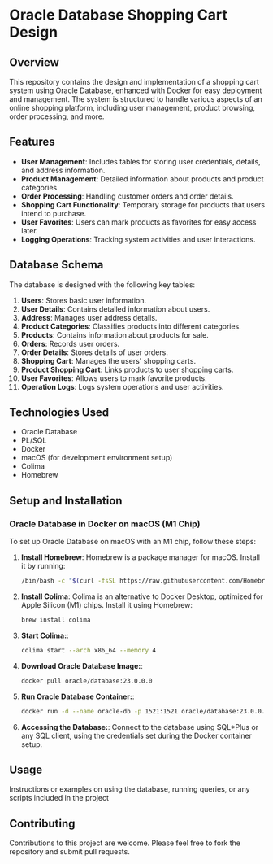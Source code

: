 # Oracle Database Shopping Cart Design

## Overview

This repository contains the design and implementation of a shopping cart system using Oracle Database, enhanced with Docker for easy deployment and management. The system is structured to handle various aspects of an online shopping platform, including user management, product browsing, order processing, and more.

## Features

- **User Management**: Includes tables for storing user credentials, details, and address information.
- **Product Management**: Detailed information about products and product categories.
- **Order Processing**: Handling customer orders and order details.
- **Shopping Cart Functionality**: Temporary storage for products that users intend to purchase.
- **User Favorites**: Users can mark products as favorites for easy access later.
- **Logging Operations**: Tracking system activities and user interactions.

## Database Schema

The database is designed with the following key tables:
1. **Users**: Stores basic user information.
2. **User Details**: Contains detailed information about users.
3. **Address**: Manages user address details.
4. **Product Categories**: Classifies products into different categories.
5. **Products**: Contains information about products for sale.
6. **Orders**: Records user orders.
7. **Order Details**: Stores details of user orders.
8. **Shopping Cart**: Manages the users' shopping carts.
9. **Product Shopping Cart**: Links products to user shopping carts.
10. **User Favorites**: Allows users to mark favorite products.
11. **Operation Logs**: Logs system operations and user activities.

## Technologies Used

- Oracle Database
- PL/SQL
- Docker
- macOS (for development environment setup)
- Colima
- Homebrew

## Setup and Installation

### Oracle Database in Docker on macOS (M1 Chip)

To set up Oracle Database on macOS with an M1 chip, follow these steps:

1. **Install Homebrew**:
   Homebrew is a package manager for macOS. Install it by running:
   ```bash
   /bin/bash -c "$(curl -fsSL https://raw.githubusercontent.com/Homebrew/install/HEAD/install.sh)"
2. **Install Colima**:
   Colima is an alternative to Docker Desktop, optimized for Apple Silicon (M1) chips. Install it using Homebrew:
   ```bash
   brew install colima
3. **Start Colima:**:
   ```bash
   colima start --arch x86_64 --memory 4
4. **Download Oracle Database Image:**:
   ```bash
   docker pull oracle/database:23.0.0.0
5. **Run Oracle Database Container:**:
   ```bash
   docker run -d --name oracle-db -p 1521:1521 oracle/database:23.0.0.0
5. **Accessing the Database:**:
    Connect to the database using SQL*Plus or any SQL client, using the credentials set during the Docker container setup.
## Usage
Instructions or examples on using the database, running queries, or any scripts included in the project

## Contributing
Contributions to this project are welcome. Please feel free to fork the repository and submit pull requests.   



